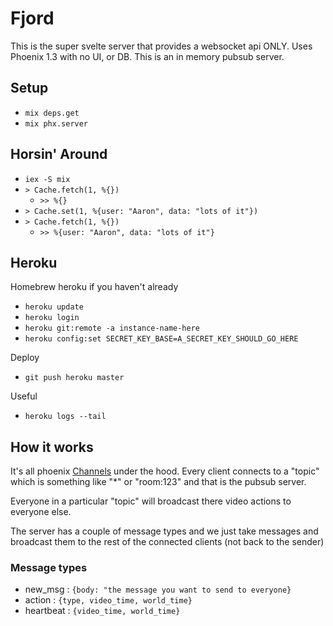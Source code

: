 # Fjord

This is the super svelte server that provides a websocket api ONLY.
Uses Phoenix 1.3 with no UI, or DB.
This is an in memory pubsub server.


## Setup

* `mix deps.get`
* `mix phx.server`


## Horsin' Around

* `iex -S mix`
* `> Cache.fetch(1, %{})`
  * `>> %{}`
* `> Cache.set(1, %{user: "Aaron", data: "lots of it"})`
* `> Cache.fetch(1, %{})`
  * `>> %{user: "Aaron", data: "lots of it"}`


## Heroku

Homebrew heroku if you haven't already

* `heroku update`
* `heroku login`
* `heroku git:remote -a instance-name-here`
* `heroku config:set SECRET_KEY_BASE=A_SECRET_KEY_SHOULD_GO_HERE`

Deploy

* `git push heroku master`

Useful

* `heroku logs --tail`

## How it works

It's all phoenix [Channels](https://hexdocs.pm/phoenix/channels.html) under the hood.
Every client connects to a "topic" which is something like "*" or "room:123" and that is the pubsub server.

Everyone in a particular "topic" will broadcast there video actions to everyone else.

The server has a couple of message types and we just take messages and broadcast them to the rest of the connected clients (not back to the sender)

### Message types

* new_msg    : `{body: "the message you want to send to everyone}`
* action     : `{type, video_time, world_time}`
* heartbeat  : `{video_time, world_time}`
